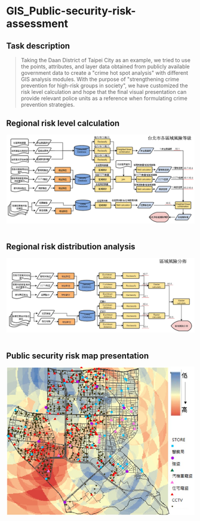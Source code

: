 # GIS_Public-security-risk-assessment

## Task description
> Taking the Daan District of Taipei City as an example, we tried to use the points, attributes, and layer data obtained from publicly available government data to create a "crime hot spot analysis" with different GIS analysis modules. With the purpose of "strengthening crime prevention for high-risk groups in society", we have customized the risk level calculation and hope that the final visual presentation can provide relevant police units as a reference when formulating crime prevention strategies.

## Regional risk level calculation
![image](https://github.com/mida18/GIS_Public-security-risk-assessment/blob/main/Fig/%E5%8D%80%E5%9F%9F%E9%A2%A8%E9%9A%AA%E7%AD%89%E7%B4%9A%E8%A8%88%E7%AE%97.png)<br><br>

## Regional risk distribution analysis
![image](https://github.com/mida18/GIS_Public-security-risk-assessment/blob/main/Fig/%E5%8D%80%E5%9F%9F%E9%A2%A8%E9%9A%AA%E5%88%86%E4%BD%88%E5%88%86%E6%9E%90.jpg)<br><br>

## Public security risk map presentation
![image](https://github.com/mida18/GIS_Public-security-risk-assessment/blob/main/Fig/%E6%B2%BB%E5%AE%89%E9%A2%A8%E9%9A%AA%E5%9C%96.png)<br><br>
